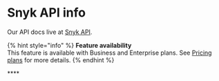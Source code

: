# Snyk API info

Our API docs live at [Snyk API](https://docs.snyk.io/snyk-api-info).

{% hint style="info" %}
**Feature availability**  
This feature is available with Business and Enterprise plans. See [Pricing plans](https://snyk.io/plans/) for more details.
{% endhint %}

\*\*\*\*

